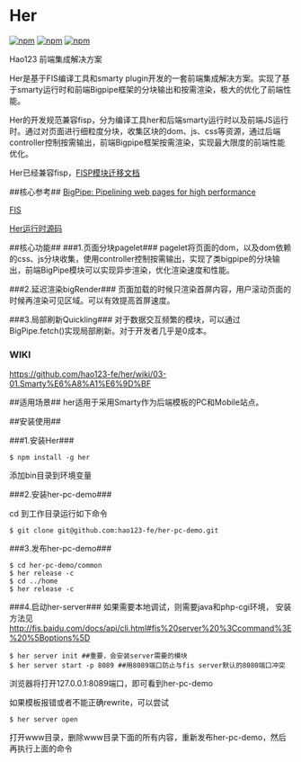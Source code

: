 Her
===
[![npm](https://img.shields.io/npm/v/her.svg?style=flat-square)](https://www.npmjs.com/package/her)
[![npm](https://img.shields.io/npm/dm/her.svg?style=flat-square)](https://www.npmjs.com/package/her)
[![npm](https://img.shields.io/npm/l/her.svg?style=flat-square)](https://www.npmjs.com/package/her)

Hao123 前端集成解决方案

Her是基于FIS编译工具和smarty plugin开发的一套前端集成解决方案。实现了基于smarty运行时和前端Bigpipe框架的分块输出和按需渲染，极大的优化了前端性能。

Her的开发规范兼容fisp，分为编译工具her和后端smarty运行时以及前端JS运行时。通过对页面进行细粒度分块，收集区块的dom、js、css等资源，通过后端controller控制按需输出，前端Bigpipe框架按需渲染，实现最大限度的前端性能优化。

Her已经兼容fisp，[FISP模块迁移文档](https://github.com/hao123-dev/her-preprocessor-fispadaptor)

##核心参考##
[BigPipe: Pipelining web pages for high performance](https://www.facebook.com/notes/facebook-engineering/bigpipe-pipelining-web-pages-for-high-performance/389414033919)

[FIS](http://fis.baidu.com/)

[Her运行时源码](https://github.com/hao123-fe/her-runtime)

##核心功能##
###1.页面分块pagelet###
pagelet将页面的dom，以及dom依赖的css、js分块收集，使用controller控制按需输出，实现了类bigpipe的分块输出，前端BigPipe模块可以实现异步渲染，优化渲染速度和性能。

###2.延迟渲染bigRender###
页面加载的时候只渲染首屏内容，用户滚动页面的时候再渲染可见区域。可以有效提高首屏速度。

###3.局部刷新Quickling###
对于数据交互频繁的模块，可以通过BigPipe.fetch()实现局部刷新。对于开发者几乎是0成本。
### WIKI ###
https://github.com/hao123-fe/her/wiki/03-01.Smarty%E6%A8%A1%E6%9D%BF

##适用场景##
her适用于采用Smarty作为后端模板的PC和Mobile站点。

##安装使用##

###1.安装Her###
```
$ npm install -g her
```
添加bin目录到环境变量

###2.安装her-pc-demo###

cd 到工作目录运行如下命令

```
$ git clone git@github.com:hao123-fe/her-pc-demo.git
```

###3.发布her-pc-demo###
```
$ cd her-pc-demo/common
$ her release -c
$ cd ../home
$ her release -c
```

###4.启动her-server###
如果需要本地调试，则需要java和php-cgi环境，
安装方法见 http://fis.baidu.com/docs/api/cli.html#fis%20server%20%3Ccommand%3E%20%5Boptions%5D
```
$ her server init ##重要，会安装server需要的模块
$ her server start -p 8089 ##用8089端口防止与fis server默认的8080端口冲突
```
浏览器将打开127.0.0.1:8089端口，即可看到her-pc-demo

如果模板报错或者不能正确rewrite，可以尝试 
```
$ her server open
```
打开www目录，删除www目录下面的所有内容，重新发布her-pc-demo，然后再执行上面的命令
